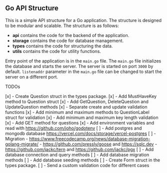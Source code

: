 ## Go API Structure
This is a simple API structure for a Go application. The structure is designed to be modular and scalable. The structure is as follows:
  - **api** contains the code for the backend of the application. 
  - **storage** contains the code for database management.
  - **types** contains the code for structuring the data.
  - **utils** contains the code for utility functions.

Entry point of the application is in the ```main.go``` file. The ```main.go``` file initializes the database and starts the server. The server is started on port ```3000``` by default. ```listenaddr``` parameter in the ```main.go``` file can be changed to start the server on a different port.


TODOs

[x] - Create Question struct in the types package.
[x] - Add MustHaveKey method to Question struct
[x] - Add GetQuestion, DeleteQuestion and UpdateQuestion methods
[x] - Separate create and update validation functions
[x] - Add minimum and maximum methods to QuestionLabel struct for validation
[x] - Add minimum and maximum key length validation
[x] - Add GET method for questions
[x] - Add environment variables and read with https://github.com/joho/godotenv
[ ] - Add postgres and mongodb database
  https://vercel.com/docs/storage/vercel-postgres
  [ ] - Migration
    - https://www.freecodecamp.org/news/database-migration-golang-migrate/
    - https://github.com/pressly/goose and https://sqlc.dev
    - https://github.com/jackc/tern and https://github.com/jackc/pgx
  [ ] - Add database connection and query methods
  [ ] - Add database migration methods
  [ ] - Add database seeding methods
[ ] - Create Form struct in the types package.
[ ] - Send a custom validation code for different cases